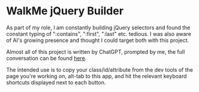# WalkMe jQuery Builder

As part of my role, I am constantly building jQuery selectors and found the constant typing of ":contains", ":first", ":last" etc. tedious. I was also aware of AI's growing presence and thought I could target both with this project.

Almost all of this project is written by ChatGPT, prompted by me, the full conversation can be found [here](https://chat.openai.com/share/da96e823-458a-42d3-8219-507c46002529).

The intended use is to copy your class/id/attribute from the dev tools of the page you're working on, alt-tab to this app, and hit the relevant keyboard shortcuts displayed next to each button.
